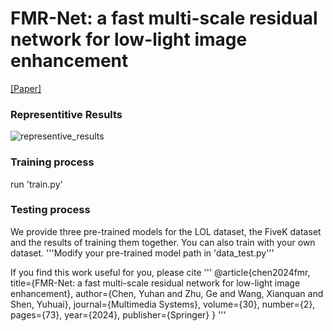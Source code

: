 # FMR-Net: a fast multi-scale residual network for low-light image enhancement


[[Paper]](https://link.springer.com/article/10.1007/s00530-023-01252-1)

### Representitive Results
![representive_results](Image.jpg)

### Training process
run 'train.py'

### Testing process
We provide three pre-trained models for the LOL dataset, the FiveK dataset and the results of training them together. 
You can also train with your own dataset.
'''Modify your pre-trained model path in 'data_test.py'''

If you find this work useful for you, please cite
'''
@article{chen2024fmr,
  title={FMR-Net: a fast multi-scale residual network for low-light image enhancement},
  author={Chen, Yuhan and Zhu, Ge and Wang, Xianquan and Shen, Yuhuai},
  journal={Multimedia Systems},
  volume={30},
  number={2},
  pages={73},
  year={2024},
  publisher={Springer}
}
'''
